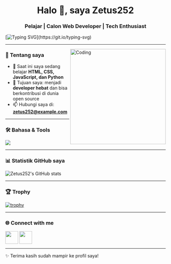 <h1 align="center">Halo 👋, saya Zetus252</h1>
<h3 align="center">Pelajar | Calon Web Developer | Tech Enthusiast</h3>

<!-- Animasi teks -->
[![Typing SVG](https://readme-typing-svg.herokuapp.com?size=24&duration=4000&color=00BFFF&center=true&vCenter=true&lines=Welcome+to+my+profile!;Saya+suka+belajar+coding;Let's+build+something+awesome!)](https://git.io/typing-svg)

---

<!-- GIF Coding -->
<img align="right" alt="Coding" width="300" src="https://media.giphy.com/media/qgQUggAC3Pfv687qPC/giphy.gif">

### 🚀 Tentang saya
- 🌱 Saat ini saya sedang belajar **HTML, CSS, JavaScript, dan Python**
- 🎯 Tujuan saya: menjadi **developer hebat** dan bisa berkontribusi di dunia open source
- 📫 Hubungi saya di: **[zetus252@example.com](mailto:zetus252@example.com)**

---

### 🛠️ Bahasa & Tools
<p align="left">
  <img src="https://skillicons.dev/icons?i=html,css,js,python,git,github,vscode" />
</p>

---

### 📊 Statistik GitHub saya
![Zetus252's GitHub stats](https://github-readme-stats.vercel.app/api?username=Zetus252&show_icons=true&theme=tokyonight)

---

### 🏆 Trophy
[![trophy](https://github-profile-trophy.vercel.app/?username=Zetus252&theme=onedark&margin-w=10&margin-h=10)](https://github.com/ryo-ma/github-profile-trophy)

---

### 🌐 Connect with me
<p align="left">
<a href="https://www.instagram.com/zetus252" target="blank"><img align="center" src="https://skillicons.dev/icons?i=instagram" height="40" /></a>
<a href="https://www.linkedin.com/in/zetus252" target="blank"><img align="center" src="https://skillicons.dev/icons?i=linkedin" height="40" /></a>
</p>

---

✨ Terima kasih sudah mampir ke profil saya!
